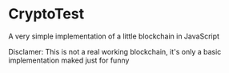 # CryptoTest
A very simple implementation of a little blockchain in JavaScript

Disclamer: This is not a real working blockchain, it's only a basic implementation maked just for funny
